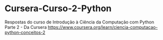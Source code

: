 # Cursera-Curso-2-Python

Respostas do curso de Introdução à Ciência da Computação com Python Parte 2 - Da Cursera
https://www.coursera.org/learn/ciencia-computacao-python-conceitos-2
